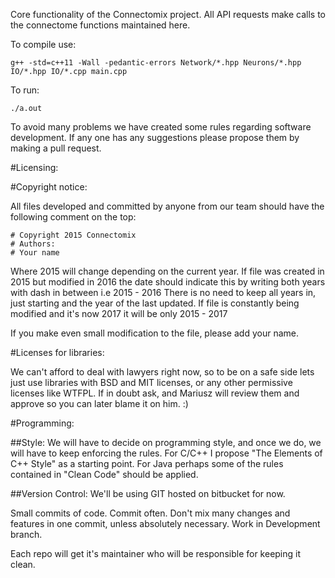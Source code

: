 Core functionality of the Connectomix project. All API requests make calls to the connectome functions maintained here.

To compile use:
```
g++ -std=c++11 -Wall -pedantic-errors Network/*.hpp Neurons/*.hpp IO/*.hpp IO/*.cpp main.cpp
```

To run:
```
./a.out
```

To avoid many problems we have created some rules regarding software
development. If any one has any suggestions please propose them by making a pull request.

#Licensing:

#Copyright notice:

All files developed and committed by anyone from our team should have the
following comment on the top:
```
# Copyright 2015 Connectomix
# Authors:
# Your name
```

Where 2015 will change depending on the current year. If file was created in
2015 but modified in 2016 the date should indicate this by writing both years
with dash in between
i.e 2015 - 2016
There is no need to keep all years in, just starting and the year of the last
updated. If file is constantly being modified and it's now 2017 it will be
only 2015 - 2017

If you make even small modification to the file, please add your name.

#Licenses for libraries:

We can't afford to deal with lawyers right now, so to be on a safe side lets
just use libraries with BSD and MIT licenses, or any other permissive licenses like
WTFPL. If in doubt ask, and Mariusz will review them and approve so you can later
blame it on him. :)


#Programming:

##Style:
We will have to decide on programming style, and once we do, we will have to
keep enforcing the rules. For C/C++ I propose "The Elements of C++ Style" as a
starting point.
For Java perhaps some of the rules contained in "Clean Code" should be applied.

##Version Control:
We'll be using GIT hosted on bitbucket for now.

Small commits of code.
Commit often.
Don't mix many changes and features in one commit, unless absolutely necessary.
Work in Development branch.

Each repo will get it's maintainer who will be responsible for keeping it clean.
